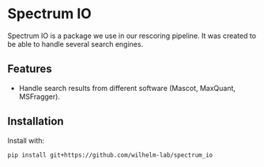 # Spectrum IO

Spectrum IO is a package we use in our rescoring pipeline. It was created to be able to handle several search engines.

## Features

-   Handle search results from different software (Mascot, MaxQuant, MSFragger).

## Installation

Install with:

```
pip install git+https://github.com/wilhelm-lab/spectrum_io
```
